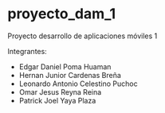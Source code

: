 # proyecto_dam_1

Proyecto desarrollo de aplicaciones móviles 1

Integrantes:
* Edgar Daniel Poma Huaman
* Hernan Junior Cardenas Breña
* Leonardo Antonio Celestino Puchoc
* Omar Jesus Reyna Reina
* Patrick Joel Yaya Plaza
